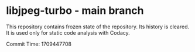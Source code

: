 # libjpeg-turbo - main branch

This repository contains frozen state of the repository.
Its history is cleared. It is used only for static code
analysis with Codacy.

Commit Time: 1709447708